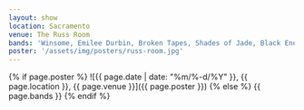 ```yaml
---
layout: show
location: Sacramento
venue: The Russ Room
bands: 'Winsome, Emilee Durbin, Broken Tapes, Shades of Jade, Black Ends'
poster: '/assets/img/posters/russ-room.jpg'
---
```


{% if page.poster %}
![{{ page.date | date: "%m/%-d/%Y" }}, {{ page.location }}, {{ page.venue }}]({{ page.poster }})
{% else %}
{{ page.bands }}
{% endif %}
